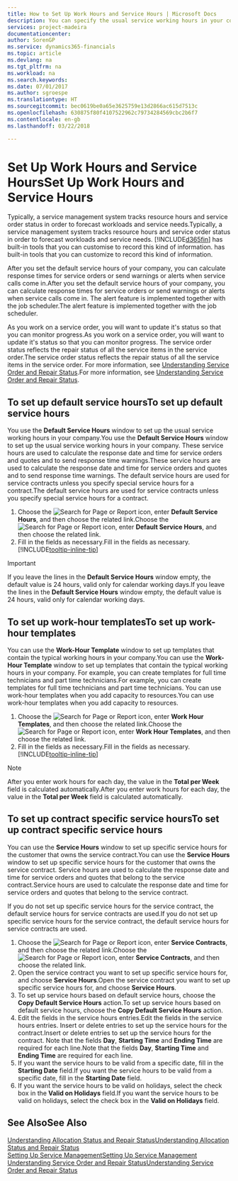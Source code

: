 ```yaml
---
title: How to Set Up Work Hours and Service Hours | Microsoft Docs
description: You can specify the usual service working hours in your company. These service hours are used to calculate the response date and time for service orders and quotes, and to send response time warnings.
services: project-madeira
documentationcenter: 
author: SorenGP
ms.service: dynamics365-financials
ms.topic: article
ms.devlang: na
ms.tgt_pltfrm: na
ms.workload: na
ms.search.keywords: 
ms.date: 07/01/2017
ms.author: sgroespe
ms.translationtype: HT
ms.sourcegitcommit: bec0619be0a65e3625759e13d2866ac615d7513c
ms.openlocfilehash: 630875f80f4107522962c79734284569cbc2b6f7
ms.contentlocale: en-gb
ms.lasthandoff: 03/22/2018

---
```

# <a name="set-up-work-hours-and-service-hours"></a><span data-ttu-id="b6788-104">Set Up Work Hours and Service Hours</span><span class="sxs-lookup"><span data-stu-id="b6788-104">Set Up Work Hours and Service Hours</span></span>
<span data-ttu-id="b6788-105">Typically, a service management system tracks resource hours and service order status in order to forecast workloads and service needs.</span><span class="sxs-lookup"><span data-stu-id="b6788-105">Typically, a service management system tracks resource hours and service order status in order to forecast workloads and service needs.</span></span> [!INCLUDE[d365fin](includes/d365fin_md.md)]<span data-ttu-id="b6788-106"> has built-in tools that you can customise to record this kind of information.</span><span class="sxs-lookup"><span data-stu-id="b6788-106"> has built-in tools that you can customize to record this kind of information.</span></span>  
  
<span data-ttu-id="b6788-107">After you set the default service hours of your company, you can calculate response times for service orders or send warnings or alerts when service calls come in.</span><span class="sxs-lookup"><span data-stu-id="b6788-107">After you set the default service hours of your company, you can calculate response times for service orders or send warnings or alerts when service calls come in.</span></span> <span data-ttu-id="b6788-108">The alert feature is implemented together with the job scheduler.</span><span class="sxs-lookup"><span data-stu-id="b6788-108">The alert feature is implemented together with the job scheduler.</span></span>   
  
<span data-ttu-id="b6788-109">As you work on a service order, you will want to update it's status so that you can monitor progress.</span><span class="sxs-lookup"><span data-stu-id="b6788-109">As you work on a service order, you will want to update it's status so that you can monitor progress.</span></span> <span data-ttu-id="b6788-110">The service order status reflects the repair status of all the service items in the service order.</span><span class="sxs-lookup"><span data-stu-id="b6788-110">The service order status reflects the repair status of all the service items in the service order.</span></span> <span data-ttu-id="b6788-111">For more information, see [Understanding Service Order and Repair Status](service-order-repair-status.md).</span><span class="sxs-lookup"><span data-stu-id="b6788-111">For more information, see [Understanding Service Order and Repair Status](service-order-repair-status.md).</span></span> 

## <a name="to-set-up-default-service-hours"></a><span data-ttu-id="b6788-112">To set up default service hours</span><span class="sxs-lookup"><span data-stu-id="b6788-112">To set up default service hours</span></span>  
<span data-ttu-id="b6788-113">You use the **Default Service Hours** window to set up the usual service working hours in your company.</span><span class="sxs-lookup"><span data-stu-id="b6788-113">You use the **Default Service Hours** window to set up the usual service working hours in your company.</span></span> <span data-ttu-id="b6788-114">These service hours are used to calculate the response date and time for service orders and quotes and to send response time warnings.</span><span class="sxs-lookup"><span data-stu-id="b6788-114">These service hours are used to calculate the response date and time for service orders and quotes and to send response time warnings.</span></span> <span data-ttu-id="b6788-115">The default service hours are used for service contracts unless you specify special service hours for a contract.</span><span class="sxs-lookup"><span data-stu-id="b6788-115">The default service hours are used for service contracts unless you specify special service hours for a contract.</span></span>  
  
1. <span data-ttu-id="b6788-116">Choose the ![Search for Page or Report](media/ui-search/search_small.png "Search for Page or Report icon") icon, enter **Default Service Hours**, and then choose the related link.</span><span class="sxs-lookup"><span data-stu-id="b6788-116">Choose the ![Search for Page or Report](media/ui-search/search_small.png "Search for Page or Report icon") icon, enter **Default Service Hours**, and then choose the related link.</span></span>  
2. <span data-ttu-id="b6788-117">Fill in the fields as necessary.</span><span class="sxs-lookup"><span data-stu-id="b6788-117">Fill in the fields as necessary.</span></span> [!INCLUDE[tooltip-inline-tip](includes/tooltip-inline-tip_md.md)]  
  
> [!IMPORTANT]  
>  <span data-ttu-id="b6788-118">If you leave the lines in the **Default Service Hours** window empty, the default value is 24 hours, valid only for calendar working days.</span><span class="sxs-lookup"><span data-stu-id="b6788-118">If you leave the lines in the **Default Service Hours** window empty, the default value is 24 hours, valid only for calendar working days.</span></span>  
  
## <a name="to-set-up-work-hour-templates"></a><span data-ttu-id="b6788-119">To set up work-hour templates</span><span class="sxs-lookup"><span data-stu-id="b6788-119">To set up work-hour templates</span></span>
<span data-ttu-id="b6788-120">You can use the **Work-Hour Template** window to set up templates that contain the typical working hours in your company.</span><span class="sxs-lookup"><span data-stu-id="b6788-120">You can use the **Work-Hour Template** window to set up templates that contain the typical working hours in your company.</span></span> <span data-ttu-id="b6788-121">For example, you can create templates for full time technicians and part time technicians.</span><span class="sxs-lookup"><span data-stu-id="b6788-121">For example, you can create templates for full time technicians and part time technicians.</span></span> <span data-ttu-id="b6788-122">You can use work-hour templates when you add capacity to resources.</span><span class="sxs-lookup"><span data-stu-id="b6788-122">You can use work-hour templates when you add capacity to resources.</span></span>  
  
1. <span data-ttu-id="b6788-123">Choose the ![Search for Page or Report](media/ui-search/search_small.png "Search for Page or Report icon") icon, enter **Work Hour Templates**, and then choose the related link.</span><span class="sxs-lookup"><span data-stu-id="b6788-123">Choose the ![Search for Page or Report](media/ui-search/search_small.png "Search for Page or Report icon") icon, enter **Work Hour Templates**, and then choose the related link.</span></span>  
2. <span data-ttu-id="b6788-124">Fill in the fields as necessary.</span><span class="sxs-lookup"><span data-stu-id="b6788-124">Fill in the fields as necessary.</span></span> [!INCLUDE[tooltip-inline-tip](includes/tooltip-inline-tip_md.md)]  
  
> [!Note]
> <span data-ttu-id="b6788-125">After you enter work hours for each day, the value in the **Total per Week** field is calculated automatically.</span><span class="sxs-lookup"><span data-stu-id="b6788-125">After you enter work hours for each day, the value in the **Total per Week** field is calculated automatically.</span></span>  

## <a name="to-set-up-contract-specific-service-hours"></a><span data-ttu-id="b6788-126">To set up contract specific service hours</span><span class="sxs-lookup"><span data-stu-id="b6788-126">To set up contract specific service hours</span></span>  
<span data-ttu-id="b6788-127">You can use the **Service Hours** window to set up specific service hours for the customer that owns the service contract.</span><span class="sxs-lookup"><span data-stu-id="b6788-127">You can use the **Service Hours** window to set up specific service hours for the customer that owns the service contract.</span></span> <span data-ttu-id="b6788-128">Service hours are used to calculate the response date and time for service orders and quotes that belong to the service contract.</span><span class="sxs-lookup"><span data-stu-id="b6788-128">Service hours are used to calculate the response date and time for service orders and quotes that belong to the service contract.</span></span>  
  
<span data-ttu-id="b6788-129">If you do not set up specific service hours for the service contract, the default service hours for service contracts are used.</span><span class="sxs-lookup"><span data-stu-id="b6788-129">If you do not set up specific service hours for the service contract, the default service hours for service contracts are used.</span></span>  
  
1. <span data-ttu-id="b6788-130">Choose the ![Search for Page or Report](media/ui-search/search_small.png "Search for Page or Report icon") icon, enter **Service Contracts**, and then choose the related link.</span><span class="sxs-lookup"><span data-stu-id="b6788-130">Choose the ![Search for Page or Report](media/ui-search/search_small.png "Search for Page or Report icon") icon, enter **Service Contracts**, and then choose the related link.</span></span>  
2. <span data-ttu-id="b6788-131">Open the service contract you want to set up specific service hours for, and choose **Service Hours**.</span><span class="sxs-lookup"><span data-stu-id="b6788-131">Open the service contract you want to set up specific service hours for, and choose **Service Hours**.</span></span>  
4. <span data-ttu-id="b6788-132">To set up service hours based on default service hours, choose the **Copy Default Service Hours** action.</span><span class="sxs-lookup"><span data-stu-id="b6788-132">To set up service hours based on default service hours, choose the **Copy Default Service Hours** action.</span></span>  
5. <span data-ttu-id="b6788-133">Edit the fields in the service hours entries.</span><span class="sxs-lookup"><span data-stu-id="b6788-133">Edit the fields in the service hours entries.</span></span> <span data-ttu-id="b6788-134">Insert or delete entries to set up the service hours for the contract.</span><span class="sxs-lookup"><span data-stu-id="b6788-134">Insert or delete entries to set up the service hours for the contract.</span></span> <span data-ttu-id="b6788-135">Note that the fields **Day**, **Starting Time** and **Ending Time** are required for each line.</span><span class="sxs-lookup"><span data-stu-id="b6788-135">Note that the fields **Day**, **Starting Time** and **Ending Time** are required for each line.</span></span>  
6. <span data-ttu-id="b6788-136">If you want the service hours to be valid from a specific date, fill in the **Starting Date** field.</span><span class="sxs-lookup"><span data-stu-id="b6788-136">If you want the service hours to be valid from a specific date, fill in the **Starting Date** field.</span></span>  
7. <span data-ttu-id="b6788-137">If you want the service hours to be valid on holidays, select the check box in the **Valid on Holidays** field.</span><span class="sxs-lookup"><span data-stu-id="b6788-137">If you want the service hours to be valid on holidays, select the check box in the **Valid on Holidays** field.</span></span>  

## <a name="see-also"></a><span data-ttu-id="b6788-138">See Also</span><span class="sxs-lookup"><span data-stu-id="b6788-138">See Also</span></span>  
[<span data-ttu-id="b6788-139">Understanding Allocation Status and Repair Status</span><span class="sxs-lookup"><span data-stu-id="b6788-139">Understanding Allocation Status and Repair Status</span></span>](service-allocation-status-and-repair-status.md)  
[<span data-ttu-id="b6788-140">Setting Up Service Management</span><span class="sxs-lookup"><span data-stu-id="b6788-140">Setting Up Service Management</span></span>](service-setup-service.md)  
[<span data-ttu-id="b6788-141">Understanding Service Order and Repair Status</span><span class="sxs-lookup"><span data-stu-id="b6788-141">Understanding Service Order and Repair Status</span></span>](service-order-repair-status.md)  

